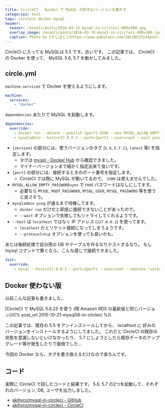 ```yaml
---
title: CircleCI - Docker で MySQL の好きなバージョンを動かす
categories: tech
tags: circleci docker mysql
header:
  teaser: /assets/posts/2016-03-15-mysql-in-circleci-800x300.jpg
  overlay_image: /assets/posts/2016-03-15-mysql-in-circleci-800x300.jpg
  caption: Photo by [すしぱく](https://www.pakutaso.com/20110533134post-110.html)
---
```


CircleCI に入ってる MySQLは 5.5 です。古いです。
この記事では、 CircleCI の Docker を使って、 MySQL 5.6, 5.7 を動かしてみました。

<!--more-->

## circle.yml

`machine.services` で Docker を使えるようにします。

```yaml
machine:
  services:
    - "docker"
```

`dependencies` あたりで MySQL を起動します。

```yaml
dependencies:
  override:
    - docker run --detach --publish {port}:3306 --env MYSQL_ALLOW_EMPTY_PASSWORD=yes mysql:{version}
    - mysqladmin --host=127.0.0.1 --port={port} --user=root --wait ping
```

* `{version}` の部分には、使うバージョンのタグ (`5.6`, `5.7.11`, `latest` 等) を指定します。
  * タグは [mysql - Docker Hub] から確認できました。
  * マイナーバージョンまで細かく指定出来て良いです。
* `{port}` の部分には、接続するときのポート番号を指定します。
  * CircleCI では既に MySQL が動いてるので、 `3306` は使えませんでした。
* `MYSQL_ALLOW_EMPTY_PASSWORD=yes` で root パスワードはなしにしてます。
  * 必要なら `MYSQL_ROOT_PASSWORD`, `MYSQL_USER`, `MYSQL_PASSWORD` 等を使うと良さそう。
* `mysqladmin ping` が通るまで待機してます。
  * `docker run` だけだと即座に接続できないことがあったので。
  * `--wait` オプションで失敗してもリトライしてくれるようです。
* `--host` は `localhost` ではなく IP アドレス (`127.0.0.1`) を使ってます。
  * `localhost` だとソケット接続になってしまうようです。
  * `--protocol=tcp` オプションを使っても良いかも。

[mysql - Docker Hub]: https://hub.docker.com/r/library/mysql/tags/

あとは後続処理で自分用の DB やテーブルを作るなりテストするなり。
もし mysql コマンドで繋ぐなら、こんな感じで接続できました。

```yaml
test:
  override:
    - mysql --host=127.0.0.1 --port={port} --user=root --execute "select host, user from mysql.user"
```

## Docker 使わない版

以前こんな記事も書きました。

[CircleCI で MySQL 5.6.23 を使う (現 Amazon RDS の最新版と同じバージョン)]({% post_url 2015-10-21-mysql56-in-circleci %})

この記事では、既存の 5.5 をアンインストールしてから、
localhsot に 好みのバージョンをインストールするようにしてました。
これだと CircleCI の既存の状態を意識しないといけなかったり、
5.7 にしようとしたら既存データのアップグレード等が発生したりで面倒でした...

今回の Docker なら、タグを書き換えるだけなので楽ちんです。

## コード

実際に CircleCI で回したコードと結果です。
5.6, 5.7 の2つを起動して、それぞれのバージョン, DB, ユーザを出力しました。

* [akihyro/mysql-in-circleci - GitHub](https://github.com/akihyro/mysql-in-circleci)
* [akihyro/mysql-in-circleci - CircleCI](https://circleci.com/gh/akihyro/mysql-in-circleci/13)
